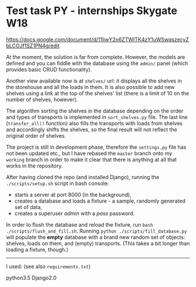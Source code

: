 # Test task PY - internships Skygate W18

https://docs.google.com/document/d/11liwY2o6ZTWITK4zY1uWSwqszecyZbLCOJf1SZ1PN4g/edit

At the moment, the solution is far from complete. However, the models are defined and you can fiddle with the database using the `admin/` panel (which provides basic CRUD functionality).

Another view available now is at `shelves/` url: it displays all the shelves in the storehouse and all the loads in them. It is also possible to add new shelves using a link at the top of the shelves' list (there is a limit of 10 on the number of shelves, however).

The algorithm sorting the shelves in the database depending on the order and types of transports is implemented in `sort_shelves.py` file. The last line (`transfer_all()` function) also fills the transports with loads from shelves and accordingly shifts the shelves, so the final result will not reflect the original order of shelves.

The project is still in development phase, therefore the `settings.py` file has not been updated etc., but I have rebased the `master` branch onto my `working` branch in order to make it clear that there is anything at all that works in the repository.

After having cloned the repo (and installed Django), running the `./scripts/setup.sh` script in bash console:
* starts a server at port 8000 (in the background),
* creates a database and loads a fixture - a sample, randomly generated set of data,
* creates a superuser *admin* with a *pass* password.

In order to flush the database and reload the fixture, run `bash ./scripts/flush_and_fill.sh`. Running `python ./scripts/fill_database.py` will populate the **empty** database with a brand new random set of objects: shelves, loads on them, and (empty) transports. (This takes a bit longer than loading a fixture, though.)

----

I used: (see also `requirements.txt`)

python3.5
Django2.0
